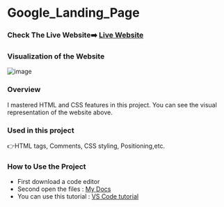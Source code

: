 # Google_Landing_Page

### Check The Live Website➡️ [Live Website](https://sekunev.github.io/Projects/06_Google_Landing_Page/)

### Visualization of the Website
![image](https://user-images.githubusercontent.com/101554737/184587683-eeeb960c-d3d0-4fe7-b0db-6daea6aa3515.png)

### Overview
I mastered HTML and CSS features in this project. You can see the visual representation of the website above.

### Used in this project
👉HTML tags, Comments, CSS styling, Positioning,etc.

### How to Use the Project
+ First download a code editor
+ Second open the files : [My Docs](https://github.com/Sekunev/Projects/tree/main/06_Google_Landing_Page)
+ You can use this tutorial : [VS Code tutorial](https://www.youtube.com/watch?v=fJEbVCrEMSE)


